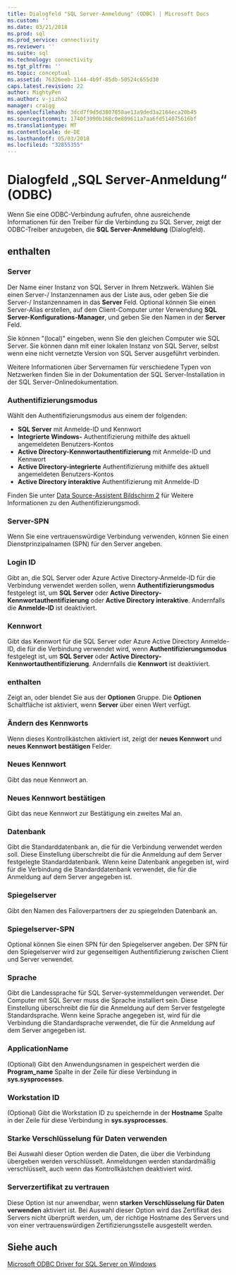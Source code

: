 ```yaml
---
title: Dialogfeld "SQL Server-Anmeldung" (ODBC) | Microsoft Docs
ms.custom: ''
ms.date: 03/21/2018
ms.prod: sql
ms.prod_service: connectivity
ms.reviewer: ''
ms.suite: sql
ms.technology: connectivity
ms.tgt_pltfrm: ''
ms.topic: conceptual
ms.assetid: 76326eeb-1144-4b9f-85db-50524c655d30
caps.latest.revision: 22
author: MightyPen
ms.author: v-jizho2
manager: craigg
ms.openlocfilehash: 3dcd7f9d5d3807858ae13a9ded3a2164eca20b45
ms.sourcegitcommit: 1740f3090b168c0e809611a7aa6fd514075616bf
ms.translationtype: MT
ms.contentlocale: de-DE
ms.lasthandoff: 05/03/2018
ms.locfileid: "32855355"
---
```

# <a name="sql-server-login-dialog-box-odbc"></a>Dialogfeld „SQL Server-Anmeldung“ (ODBC)

Wenn Sie eine ODBC-Verbindung aufrufen, ohne ausreichende Informationen für den Treiber für die Verbindung zu SQL Server, zeigt der ODBC-Treiber anzugeben, die **SQL Server-Anmeldung** (Dialogfeld).

## <a name="options"></a>enthalten

### <a name="server"></a>Server

Der Name einer Instanz von SQL Server in Ihrem Netzwerk. Wählen Sie einen Server-/ Instanzennamen aus der Liste aus, oder geben Sie die Server-/ Instanzennamen in das **Server** Feld. Optional können Sie einen Server-Alias erstellen, auf dem Client-Computer unter Verwendung **SQL Server-Konfigurations-Manager**, und geben Sie den Namen in der **Server** Feld.

Sie können "(local)" eingeben, wenn Sie den gleichen Computer wie SQL Server. Sie können dann mit einer lokalen Instanz von SQL Server, selbst wenn eine nicht vernetzte Version von SQL Server ausgeführt verbinden.

Weitere Informationen über Servernamen für verschiedene Typen von Netzwerken finden Sie in der Dokumentation der SQL Server-Installation in der SQL Server-Onlinedokumentation.

### <a name="authentication-mode"></a>Authentifizierungsmodus

Wählt den Authentifizierungsmodus aus einem der folgenden:
- **SQL Server** mit Anmelde-ID und Kennwort
- **Integrierte Windows-** Authentifizierung mithilfe des aktuell angemeldeten Benutzers-Kontos
- **Active Directory-Kennwortauthentifizierung** mit Anmelde-ID und Kennwort
- **Active Directory-integrierte** Authentifizierung mithilfe des aktuell angemeldeten Benutzers-Kontos
- **Active Directory interaktive** Authentifizierung mit Anmelde-ID

Finden Sie unter [Data Source-Assistent Bildschirm 2](../../../connect/odbc/windows/dsn-wizard-2.md) für Weitere Informationen zu den Authentifizierungsmodi.

### <a name="server-spn"></a>Server-SPN

Wenn Sie eine vertrauenswürdige Verbindung verwenden, können Sie einen Dienstprinzipalnamen (SPN) für den Server angeben.

### <a name="login-id"></a>Login ID

Gibt an, die SQL Server oder Azure Active Directory-Anmelde-ID für die Verbindung verwendet werden sollen, wenn **Authentifizierungsmodus** festgelegt ist, um **SQL Server** oder **Active Directory-Kennwortauthentifizierung** oder **Active Directory interaktive**. Andernfalls die **Anmelde-ID** ist deaktiviert.

### <a name="password"></a>Kennwort

Gibt das Kennwort für die SQL Server oder Azure Active Directory Anmelde-ID, die für die Verbindung verwendet wird, wenn **Authentifizierungsmodus** festgelegt ist, um **SQL Server** oder **Active Directory-Kennwortauthentifizierung**. Andernfalls die **Kennwort** ist deaktiviert.

### <a name="options"></a>enthalten

Zeigt an, oder blendet Sie aus der **Optionen** Gruppe. Die **Optionen** Schaltfläche ist aktiviert, wenn **Server** über einen Wert verfügt.

### <a name="change-password"></a>Ändern des Kennworts

Wenn dieses Kontrollkästchen aktiviert ist, zeigt der **neues Kennwort** und **neues Kennwort bestätigen** Felder.

### <a name="new-password"></a>Neues Kennwort

Gibt das neue Kennwort an.

### <a name="confirm-new-password"></a>Neues Kennwort bestätigen

Gibt das neue Kennwort zur Bestätigung ein zweites Mal an.

### <a name="database"></a>Datenbank

Gibt die Standarddatenbank an, die für die Verbindung verwendet werden soll. Diese Einstellung überschreibt die für die Anmeldung auf dem Server festgelegte Standarddatenbank. Wenn keine Datenbank angegeben ist, wird für die Verbindung die Standarddatenbank verwendet, die für die Anmeldung auf dem Server angegeben ist.

### <a name="mirror-server"></a>Spiegelserver

Gibt den Namen des Failoverpartners der zu spiegelnden Datenbank an.

### <a name="mirror-spn"></a>Spiegelserver-SPN

Optional können Sie einen SPN für den Spiegelserver angeben. Der SPN für den Spiegelserver wird zur gegenseitigen Authentifizierung zwischen Client und Server verwendet.

### <a name="language"></a>Sprache

Gibt die Landessprache für SQL Server-systemmeldungen verwendet. Der Computer mit SQL Server muss die Sprache installiert sein. Diese Einstellung überschreibt die für die Anmeldung auf dem Server festgelegte Standardsprache. Wenn keine Sprache angegeben ist, wird für die Verbindung die Standardsprache verwendet, die für die Anmeldung auf dem Server angegeben ist.

### <a name="application-name"></a>ApplicationName

(Optional) Gibt den Anwendungsnamen in gespeichert werden die **Program_name** Spalte in der Zeile für diese Verbindung in **sys.sysprocesses**.

### <a name="workstation-id"></a>Workstation ID

(Optional) Gibt die Workstation ID zu speichernde in der **Hostname** Spalte in der Zeile für diese Verbindung in **sys.sysprocesses**.

### <a name="use-strong-encryption-for-data"></a>Starke Verschlüsselung für Daten verwenden

Bei Auswahl dieser Option werden die Daten, die über die Verbindung übergeben werden verschlüsselt. Anmeldungen werden standardmäßig verschlüsselt, auch wenn das Kontrollkästchen deaktiviert wird.

### <a name="trust-server-certificate"></a>Serverzertifikat zu vertrauen

Diese Option ist nur anwendbar, wenn **starken Verschlüsselung für Daten verwenden** aktiviert ist. Bei Auswahl dieser Option wird das Zertifikat des Servers nicht überprüft werden, um, der richtige Hostname des Servers und von einer vertrauenswürdigen Zertifizierungsstelle ausgestellt werden.

## <a name="see-also"></a>Siehe auch

[Microsoft ODBC Driver for SQL Server on Windows](../../../connect/odbc/windows/microsoft-odbc-driver-for-sql-server-on-windows.md)
